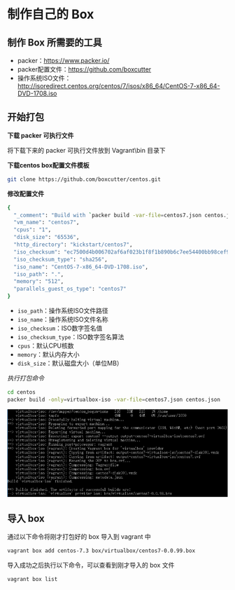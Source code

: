 # 制作自己的 Box

## 制作 Box 所需要的工具

- packer：https://www.packer.io/
- packer配置文件：https://github.com/boxcutter
- 操作系统ISO文件：http://isoredirect.centos.org/centos/7/isos/x86_64/CentOS-7-x86_64-DVD-1708.iso

## 开始打包

**下载 packer 可执行文件**

将下载下来的 packer 可执行文件放到 Vagrant\bin 目录下

**下载centos box配置文件模板**

``` bash
git clone https://github.com/boxcutter/centos.git
```

**修改配置文件**

```bash
{
  "_comment": "Build with `packer build -var-file=centos7.json centos.json`",
  "vm_name": "centos7",
  "cpus": "1",
  "disk_size": "65536",
  "http_directory": "kickstart/centos7",
  "iso_checksum": "ec7500d4b006702af6af023b1f8f1b890b6c7ee54400bb98cef968b883cd6546",
  "iso_checksum_type": "sha256",
  "iso_name": "CentOS-7-x86_64-DVD-1708.iso",
  "iso_path": ".",
  "memory": "512",
  "parallels_guest_os_type": "centos7"
}

```

- `iso_path`：操作系统ISO文件路径
- `iso_name`：操作系统ISO文件名称
- `iso_checksum`：ISO数字签名值
- `iso_checksum_type`：ISO数字签名算法
- `cpus`：默认CPU核数
- `memory`：默认内存大小
- `disk_size`：默认磁盘大小（单位MB）

*执行打包命令*

``` bash
cd centos
packer build -only=virtualbox-iso -var-file=centos7.json centos.json
```
![](../img/making_box.png)

## 导入 box

通过以下命令将刚才打包好的 box 导入到 vagrant 中

``` bash
vagrant box add centos-7.3 box/virtualbox/centos7-0.0.99.box
```

导入成功之后执行以下命令，可以查看到刚才导入的 box 文件

``` bash
vagrant box list
```